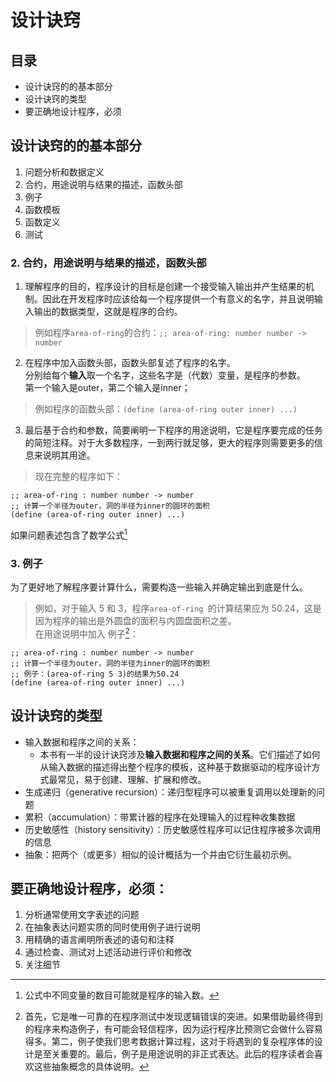 # 设计诀窍
## 目录
- 设计诀窍的的基本部分
- 设计诀窍的类型
- 要正确地设计程序，必须
  
## 设计诀窍的的基本部分  
1. 问题分析和数据定义
2. 合约，用途说明与结果的描述，函数头部
3. 例子
4. 函数模板
5. 函数定义
6. 测试
  
### 2. 合约，用途说明与结果的描述，函数头部
1. 理解程序的目的，程序设计的目标是创建一个接受输入输出并产生结果的机制。因此在开发程序时应该给每一个程序提供一个有意义的名字，并且说明输入输出的数据类型，这就是程序的合约。  
> 例如程序`area-of-ring`的合约：`;; area-of-ring: number number -> number`  
  
2. 在程序中加入函数头部，函数头部复述了程序的名字。  
分别给每个**输入**取一个名字，这些名字是（代数）变量，是程序的参数。  
第一个输入是outer，第二个输入是inner；  
> 例如程序的函数头部：`(define (area-of-ring outer inner) ...)`  
  
3. 最后基于合约和参数，简要阐明一下程序的用途说明，它是程序要完成的任务的简短注释。对于大多数程序，一到两行就足够，更大的程序则需要更多的信息来说明其用途。  
> 现在完整的程序如下：  
```
;; area-of-ring : number number -> number
;; 计算一个半径为outer，洞的半径为inner的圆环的面积
(define (area-of-ring outer inner) ...)
```
如果问题表述包含了数学公式[^1]
[^1]: 公式中不同变量的数目可能就是程序的输入数。  
### 3. 例子
为了更好地了解程序要计算什么，需要构造一些输入并确定输出到底是什么。  
> 例如，对于输入 5 和 3，程序`area-of-ring `的计算结果应为 50.24，这是因为程序的输出是外圆盘的面积与内圆盘面积之差。  
> 在用途说明中加入 例子[^2]：  
[^2]: 首先，它是唯一可靠的在程序测试中发现逻辑错误的突进。如果借助最终得到的程序来构造例子，有可能会轻信程序，因为运行程序比预测它会做什么容易得多。第二，例子使我们思考数据计算过程，这对于将遇到的复杂程序体的设计是至关重要的。最后，例子是用途说明的非正式表达。此后的程序读者会喜欢这些抽象概念的具体说明。
```
;; area-of-ring : number number -> number
;; 计算一个半径为outer，洞的半径为inner的圆环的面积
;; 例子：(area-of-ring 5 3)的结果为50.24
(define (area-of-ring outer inner) ...)
```

## 设计诀窍的类型
- 输入数据和程序之间的关系：  
	- 本书有一半的设计诀窍涉及**输入数据和程序之间的关系**。它们描述了如何从输入数据的描述得出整个程序的模板，这种基于数据驱动的程序设计方式最常见，易于创建、理解、扩展和修改。  
- 生成递归（generative recursion）：递归型程序可以被重复调用以处理新的问题  
- 累积（accumulation）：带累计器的程序在处理输入的过程种收集数据  
- 历史敏感性（history sensitivity）：历史敏感性程序可以记住程序被多次调用的信息  
- 抽象：把两个（或更多）相似的设计概括为一个并由它衍生最初示例。  
  
## 要正确地设计程序，必须：
1. 分析通常使用文字表述的问题
2. 在抽象表达问题实质的同时使用例子进行说明
3. 用精确的语言阐明所表述的语句和注释
4. 通过检查、测试对上述活动进行评价和修改
5. 关注细节
